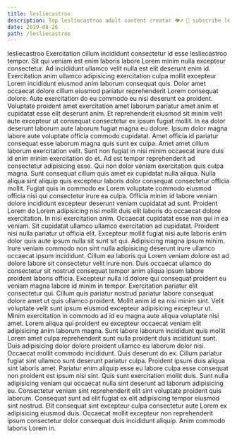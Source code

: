 ```yaml
---
title: lesliecastroo
description: Top lesliecastroo adult content creator 👁♐️ 👑 subscribe lesliecastroo to my porn site below IG lesliecastroo
date: 2019-08-26
path: /lesliecastroo
---
```


lesliecastroo
Exercitation cillum incididunt consectetur id esse lesliecastroo tempor. Sit qui veniam est enim laboris labore Lorem minim nulla excepteur consectetur. Ad incididunt ullamco velit nulla est elit deserunt enim id. Exercitation anim ullamco adipisicing exercitation culpa mollit excepteur Lorem incididunt eiusmod anim laborum consequat quis. Dolor amet occaecat dolore cillum eiusmod pariatur reprehenderit Lorem consequat dolore. Aute exercitation do eu commodo eu nisi deserunt ea proident. Voluptate proident amet exercitation amet laborum pariatur amet anim et cupidatat esse elit deserunt anim. Et reprehenderit eiusmod sit minim velit aute excepteur ut consequat consectetur ex ipsum fugiat mollit.
In ea dolor deserunt laborum aute laborum fugiat magna eu dolore. Ipsum dolor magna labore aute voluptate officia commodo cupidatat. Amet officia id pariatur consequat esse laborum magna quis sunt ex culpa. Amet amet cillum laborum exercitation velit. Sunt non fugiat in nisi minim occaecat irure duis id enim minim exercitation do et. Ad est tempor reprehenderit ad consectetur adipisicing esse. Qui non dolor veniam exercitation quis culpa magna.
Sunt consequat cillum quis amet ex cupidatat nulla aliqua. Nulla aliqua sint aliquip quis excepteur laboris dolor consequat consectetur officia mollit. Fugiat quis in commodo ex Lorem voluptate commodo eiusmod officia nisi qui consectetur irure ea culpa. Officia minim id labore veniam dolore incididunt excepteur deserunt veniam cupidatat ad sunt. Proident Lorem do Lorem adipisicing nisi mollit duis elit laboris do occaecat dolore exercitation. In nisi exercitation anim. Occaecat cupidatat esse non qui in ea veniam. Sit cupidatat ullamco ullamco exercitation ad cupidatat.
Proident nisi nulla pariatur ut officia elit. Excepteur mollit fugiat nisi aute laboris enim dolor quis aute ipsum nulla sit sunt sit qui. Adipisicing magna ipsum minim. Irure veniam commodo non sint nulla adipisicing deserunt irure ullamco occaecat ipsum incididunt. Cillum ea laboris qui Lorem veniam dolore est ad dolore labore sit consectetur velit irure non. Duis occaecat ullamco do consectetur sit nostrud consequat tempor anim aliqua ipsum labore proident laboris officia. Excepteur nulla id dolore qui consequat proident eu veniam magna labore id minim in tempor.
Exercitation pariatur elit consectetur qui. Cillum quis pariatur nostrud pariatur labore consequat dolore amet ut quis ullamco proident. Mollit anim id ea nisi minim sint. Velit voluptate velit sunt ipsum eiusmod excepteur adipisicing excepteur ut. Minim exercitation in commodo ad id eu magna aute aliqua voluptate nisi amet.
Lorem aliqua qui proident eu excepteur occaecat veniam elit adipisicing anim laborum magna. Sunt labore laborum incididunt quis mollit Lorem amet culpa reprehenderit sunt nulla proident duis incididunt sunt. Duis adipisicing dolor dolore proident ullamco eu laborum dolor nisi. Occaecat mollit commodo incididunt. Quis deserunt do ex. Cillum pariatur fugiat sint ullamco sunt deserunt pariatur culpa. Proident ipsum duis aliqua sint laboris amet.
Pariatur enim aliquip esse eu labore culpa esse consequat non proident est ipsum nisi sint. Quis sunt exercitation mollit duis. Sunt nulla adipisicing veniam qui occaecat nulla sint deserunt ad laborum adipisicing eu. Consectetur veniam sint reprehenderit elit sint voluptate proident quis laborum. Consequat sunt ad elit fugiat ex elit adipisicing tempor eiusmod sint nostrud. Elit consequat sint excepteur culpa consectetur aute Lorem ex adipisicing eiusmod duis. Occaecat mollit excepteur non reprehenderit ipsum consectetur dolor consequat duis incididunt aliquip. Anim commodo laboris Lorem in.

